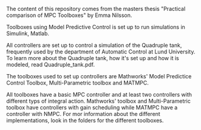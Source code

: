 The content of this repository comes from the masters thesis "Practical comparison of MPC Toolboxes" by Emma Nilsson.

Toolboxes using Model Predictive Control is set up to run simulations in Simulink, Matlab.

All controllers are set up to control a simulation of the Quadruple tank, frequently used by the department of Automatic Control at Lund University. To learn more about the Quadruple tank, how it's set up and how it is modeled, read Quadruple_tank.pdf.

The toolboxes used to set up controllers are Mathworks' Model Predictice Control Toolbox, Multi-Parametric toolbox and MATMPC.

All toolboxes have a basic MPC controller and at least two controllers with different typs of integral action. Mathworks' toolbox and Multi-Parametric toolbox have controllers with gain scheduling while MATMPC have a controller with NMPC. For mor information about the different implementations, look in the folders for the different toolboxes.
